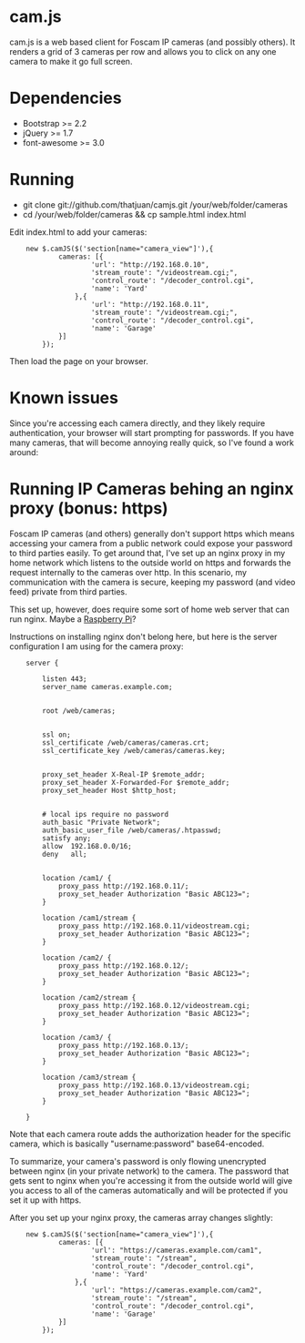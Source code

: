 cam.js
=====

cam.js is a web based client for Foscam IP cameras (and possibly others). It renders a grid of 3 cameras per row and allows you to click on any one camera to make it go full screen.

Dependencies
=====
 - Bootstrap >= 2.2
 - jQuery >= 1.7
 - font-awesome >= 3.0

Running
=====

 - git clone git://github.com/thatjuan/camjs.git /your/web/folder/cameras
 - cd /your/web/folder/cameras && cp sample.html index.html

Edit index.html to add your cameras:

  		new $.camJS($('section[name="camera_view"]'),{
				cameras: [{
		                'url': "http://192.168.0.10",
		                'stream_route': "/videostream.cgi;",
		                'control_route': "/decoder_control.cgi",
		                'name': 'Yard'
		            },{
		                'url': "http://192.168.0.11",
		                'stream_route': "/videostream.cgi;",
		                'control_route': "/decoder_control.cgi",
		                'name': 'Garage'
		        }]
			});

Then load the page on your browser.

Known issues
=====

Since you're accessing each camera directly, and they likely require authentication, your browser will start prompting for passwords.
If you have many cameras, that will become annoying really quick, so I've found a work around:

Running IP Cameras behing an nginx proxy (bonus: https)
=====

Foscam IP cameras (and others) generally don't support https which means accessing your camera from a public network could expose your password to third parties easily.
To get around that, I've set up an nginx proxy in my home network which listens to the outside world on https and forwards the request internally to the cameras over http. In this scenario, my communication with the camera is secure, keeping my password (and video feed) private from third parties.

This set up, however, does require some sort of home web server that can run nginx. Maybe a <a href="http://www.raspberrypi.org/">Raspberry Pi</a>?

Instructions on installing nginx don't belong here, but here is the server configuration I am using for the camera proxy:

		server {

			listen 443;
			server_name cameras.example.com;


			root /web/cameras;


		 	ssl on;
		    ssl_certificate /web/cameras/cameras.crt;
		    ssl_certificate_key /web/cameras/cameras.key;


			proxy_set_header X-Real-IP $remote_addr;
			proxy_set_header X-Forwarded-For $remote_addr;
			proxy_set_header Host $http_host;


			# local ips require no password
			auth_basic "Private Network";
			auth_basic_user_file /web/cameras/.htpasswd;
			satisfy any;
			allow  192.168.0.0/16;
			deny   all;


			location /cam1/ {
				proxy_pass http://192.168.0.11/;
				proxy_set_header Authorization "Basic ABC123=";
			}	

			location /cam1/stream {
				proxy_pass http://192.168.0.11/videostream.cgi;
				proxy_set_header Authorization "Basic ABC123=";
			}	

			location /cam2/ {
				proxy_pass http://192.168.0.12/;
				proxy_set_header Authorization "Basic ABC123=";
			}	

			location /cam2/stream {
				proxy_pass http://192.168.0.12/videostream.cgi;
				proxy_set_header Authorization "Basic ABC123=";
			}	

			location /cam3/ {
				proxy_pass http://192.168.0.13/;
				proxy_set_header Authorization "Basic ABC123=";
			}	

			location /cam3/stream {
				proxy_pass http://192.168.0.13/videostream.cgi;
				proxy_set_header Authorization "Basic ABC123=";
			}

		}


Note that each camera route adds the authorization header for the specific camera, which is basically "username:password" base64-encoded.

To summarize, your camera's password is only flowing unencrypted between nginx (in your private network) to the camera. The password that gets sent to nginx when you're accessing it from the outside world will give you access to all of the cameras automatically and will be protected if you set it up with https.

After you set up your nginx proxy, the cameras array changes slightly:

    	new $.camJS($('section[name="camera_view"]'),{
				cameras: [{
		                'url': "https://cameras.example.com/cam1",
		                'stream_route': "/stream",
		                'control_route': "/decoder_control.cgi",
		                'name': 'Yard'
		            },{
		                'url': "https://cameras.example.com/cam2",
		                'stream_route': "/stream",
		                'control_route': "/decoder_control.cgi",
		                'name': 'Garage'
		        }]
			});
